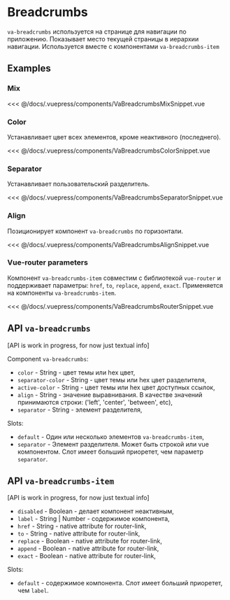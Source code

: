 # Breadcrumbs

`va-breadcrumbs` используется на странице для навигации по приложению. Показывает место текущей страницы в иерархии навигации. Используется вместе с компонентами `va-breadcrumbs-item`

## Examples

### Mix

<VaBreadcrumbsMixSnippet/>

<<< @/docs/.vuepress/components/VaBreadcrumbsMixSnippet.vue


### Color

Устанавливает цвет всех элементов, кроме неактивного (последнего).

<VaBreadcrumbsColorSnippet/>

<<< @/docs/.vuepress/components/VaBreadcrumbsColorSnippet.vue


### Separator

Устанавливает пользовательский разделитель.

<VaBreadcrumbsSeparatorSnippet/>

<<< @/docs/.vuepress/components/VaBreadcrumbsSeparatorSnippet.vue


### Align

Позиционирует компонент `va-breadcrumbs` по горизонтали.

<VaBreadcrumbsAlignSnippet/>

<<< @/docs/.vuepress/components/VaBreadcrumbsAlignSnippet.vue


### Vue-router parameters

Компонент `va-breadcrumbs-item` совместим с библиотекой `vue-router` и поддерживает параметры: `href`, `to`, `replace`, `append`, `exact`.  Применяется на компоненты `va-breadcrumbs-item`.

<VaBreadcrumbsRouterSnippet/>

<<< @/docs/.vuepress/components/VaBreadcrumbsRouterSnippet.vue


## API `va-breadcrumbs` 

[API is work in progress, for now just textual info]

Component `va-breadcrumbs`:

* `color` - String - цвет темы или hex цвет,
* `separator-color` - String - цвет темы или hex цвет разделителя,
* `active-color` - String - цвет темы или hex цвет доступных ссылок,
* `align` - String - значение выравнивания. В качестве значений принимаются строки: ('left', 'center', 'between', etc),
* `separator` - String - элемент разделителя,

Slots:

* `default` - Один или несколько элементов `va-breadcrumbs-item`,
* `separator` - Элемент разделителя. Может быть строкой или vue компонентом.  Слот имеет больший приоретет, чем параметр `separator`.


## API `va-breadcrumbs-item`

[API is work in progress, for now just textual info]

* `disabled` - Boolean - делает компонент неактивным,
* `label` - String | Number - содержимое компонента,
* `href` - String - native attribute for router-link, 
* `to` - String - native attribute for router-link,
* `replace` - Boolean - native attribute for router-link, 
* `append` - Boolean - native attribute for router-link,
* `exact` - Boolean - native attribute for router-link,

Slots: 

* `default` - содержимое компонента. Слот имеет больший приоретет, чем `label`.
